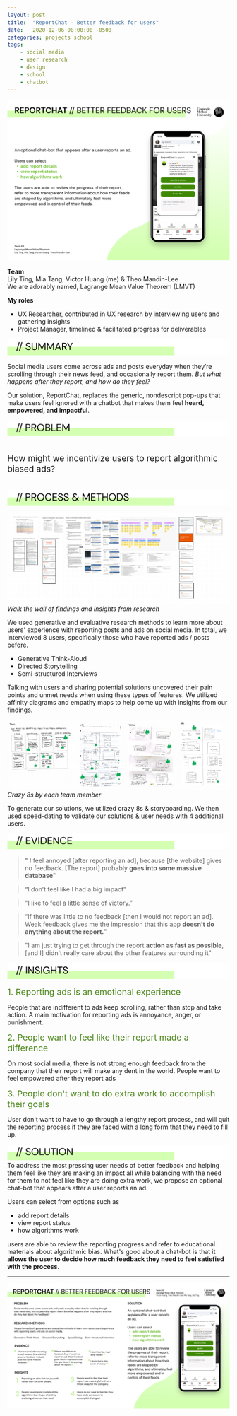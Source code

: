 ```yaml
---
layout: post
title:  "ReportChat - Better feedback for users"
date:   2020-12-06 08:00:00 -0500
categories: projects school
tags:
    - social media
    - user research
    - design
    - school
    - chatbot
---
```


![Reportchat](/assets/images/report-chat-solution.jpg)


**Team**  
Lily Ting, Mia Tang, Victor Huang (me) & Theo Mandin-Lee  
We are adorably named, Lagrange Mean Value Theorem (LMVT)

**My roles**  
- UX Researcher, contributed in UX research by interviewing users and gathering insights
- Project Manager, timelined & facilitated progress for deliverables

![Problem](/assets/images/summary.svg)

Social media users come across ads and posts everyday when they’re scrolling through their
news feed, and occasionally report them. *But what happens after they report, and how do they
feel?*

Our solution, ReportChat, replaces the generic, nondescript pop-ups that make users feel
ignored with a chatbot that makes them feel **heard, empowered, and impactful**.

![Problem](/assets/images/problem3.svg)
<p style="font-size:1.2rem !important; padding-top:1rem;padding-bottom:1rem;">
How might we incentivize users to report algorithmic biased ads?
</p>

![Process & Methods](/assets/images/process-methods.svg)

![Process Walk The Wall](/assets/images/process-walk-the-wall.png)
*Walk the wall of findings and insights from research*

We used generative and evaluative research methods to learn more about users' experience with reporting posts and ads on social media. In total, we interviewed 8 users, specifically those who have reported ads / posts before.
- Generative Think-Aloud
- Directed Storytelling
- Semi-structured Interviews

Talking with users and sharing potential solutions uncovered their pain points and unmet needs when using these types of features. We utilized affinity diagrams and empathy maps to help come up with insights from our findings.

![Crazy 8s](/assets/images/crazy8s.png)
*Crazy 8s by each team member*

To generate our solutions, we utilized crazy 8s & storyboarding. We then used speed-dating to validate our solutions & user needs with 4 additional users.


![Evidence](/assets/images/evidence.svg)

>" I feel annoyed [after reporting an ad], because [the website] gives no feedback. [The report] probably **goes into some massive database**"

> “I don’t feel like I had
> a big impact”

> "I like to feel a little sense of victory.”

>“If there was little to no feedback [then I would not report an ad]. Weak feedback
> gives me the impression that this app **doesn’t do anything about the report.**”

> "I am just trying to get through the report **action as fast as possible**, [and I] didn't really care about the other features surrounding it"


![Insights](/assets/images/insights.svg)

<span style="color:#488417;font-size:1.2rem;">1. Reporting ads is an emotional experience </span>  

People that are indifferent to ads keep scrolling, rather than stop and take action. A main motivation for reporting ads is annoyance, anger, or punishment.

<span style="color:#488417;font-size:1.2rem">2. People want to feel like their report made a difference </span>

On most social media, there is not strong enough feedback from the company that their report will make any dent in the world. People want to feel empowered after they report ads

<span style="color:#488417;font-size:1.2rem"> 3. People don't want to do extra work to accomplish their goals </span>

User don't want to have to go through a lengthy report process, and will quit the reporting process if they are faced with a long form that they need to fill up.

![Solution](/assets/images/solution.svg)
To address the most pressing user needs of better feedback and helping them feel like they are making an impact all while balancing with the need for them to not feel like they are doing extra work, we propose an optional chat-bot that appears after a user reports an ad. 

Users can select from options such as 
- add report details
- view report status
- how algorithms work

users are able to review the reporting progress and refer to educational materials about algorithmic bias. What's good about a chat-bot is that it **allows the user to decide how much feedback they need to feel satisfied with the process.**

<hr/>

![Poster](/assets/images/Final_Poster_v2.jpg)



